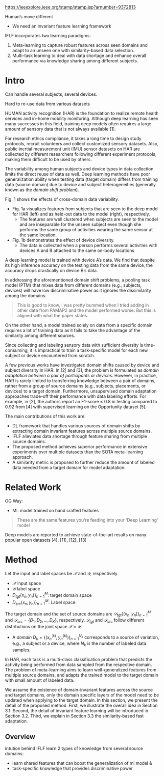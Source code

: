 https://ieeexplore.ieee.org/stamp/stamp.jsp?arnumber=9372813


Human’s move different
- We need an invariant feature learning framework

IFLF incorporates two learning paradigms:
1. Meta-learning to capture robust features across seen domains and adapt to an unseen one with similarity-based data selection.
2. Multi-task learning to deal with data shortage and enhance overall performance via knowledge sharing among different subjects. 


# Intro
Can handle several subjects, several devices.

Hard to re-use data from various datasets

HUMAN activity recognition (HAR) is the foundation to realize remote health services and in-home mobility monitoring. Although deep learning has seen many successes in this field, training deep models often requires a large amount of sensory data that is not always available [1]. 

For research ethics compliance, it takes a long time to design study protocols, recruit volunteers and collect customized sensory datasets. Also, public inertial measurement unit (IMU) sensor datasets on HAR are collected by different researchers following different experiment protocols, making them difficult to be used by others. 

The variability among human subjects and device types in data collection limits the direct reuse of data as well. Deep learning methods have poor generalization ability when testing data (target domain) differs from training data (source domain) due to device and subject heterogeneities (generally known as the _domain shift problem_). 

Fig. 1 shows the effects of cross-domain data variability. 
- Fig. 1a visualizes features from subjects that are seen to the deep model for HAR (left) and as held-out data to the model (right), respectively. 
    - The features are well clustered when subjects are seen to the model and are inseparable for the unseen subject even though she performs the same group of activities wearing the same sensor at the same location.
- Fig. 1b demonstrates the effect of device diversity.
    - The data is collected when a person performs several activities with devices A and B attached to the same on-body locations. 

A deep learning model is trained with device A’s data. We find that despite its high inference accuracy on the testing data from the same device, the accuracy drops drastically on device B’s data. 

In addressing the aforementioned domain shift problems, a pooling task model (PTM) that mixes data from different domains (e.g., subjects, devices) will have low discriminative power as it ignores the dissimilarity among the domains. 

> This is good to know, I was pretty bummed when I tried adding in other data from PAMAP2 and the model performed worse. But this is aligned with what the paper states.

On the other hand, a model trained solely on data from a specific domain requires a lot of training data as it fails to take the advantage of the similarity among different sources. 

Since collecting and labeling sensory data with sufficient diversity is time-consuming, it is impractical to train a task-specific model for each new subject or device encountered from scratch. 

A few previous works have investigated domain shifts caused by device and subject diversity in HAR. In [2] and [3], the problem is formulated as _domain adaptation between a pair of participants or devices_. However, in practice, HAR is rarely limited to transferring knowledge between a pair of domains, rather from a group of source domains (e.g., subjects, placements, or devices) to a target domain. Furthermore, unsupervised domain adaptation approaches trade-off their performance with data labeling efforts. For example, in [2], the authors report an F1-score ≤ 0.8 in testing compared to 0.92 from [4] with supervised learning on the Opportunity dataset [5].


The main contributions of this work are:
- DL framework that handles various sources of domain shifts by extracting domain invariant features across multiple source domains. 
- IFLF alleviates data shortage through feature sharing from multiple source domains. 
- The proposed method achieves superior performance in extensive experiments over multiple datasets than the SOTA meta-learning approach. 
- A similarity metric is proposed to further reduce the amount of labeled data needed from a target domain for model adaptation.


# Related Work

OG Way: 
- ML model trained on hand crafted features
> These are the same features you're feeding into your 'Deep Learning' model


Deep models are reported to achieve state-of-the-art results on many popular open datasets [4], [11], [12], [13]


# Method

Let the input and label spaces be $𝒳$ and $𝒴$, respectively. 
- $𝒳$ input space
- $𝒴$ label space
- $D_{tgt}\{ x_n, y_n ) \}^M _{n=1}$: target domain space
- $D_{src}\{ x_n, y_n ) \}^M _{n=1}$: Label space

The target domain and the set of source domains are $𝒟_{tgt}\{ (x_n, y_n ) \}^M _{n=1}$ and $𝒟_{src}= \{D_1, D_2, ..., D_K\}$, respectively. $𝒟_{tgt}$ and $𝒟_{src}$ follow different distributions on the joint space $𝒳 × 𝒴$.

- A _domain_ $D_{k}=\{ (x_n^{(k)}, y_n^{(k)} ) \}^{N_k} _{n=1}$ corresponds to a source of variation, e.g., a subject or a device, where $N_k$ is the number of labeled data samples.

In HAR, each task is a multi-class classification problem that predicts the activity being performed from data sampled from the respective domain. The problem of meta-learning aims to learn well-generalized features from multiple source domains, and adapts the trained model to the target domain with small amount of labeled data. 

We assume the existence of domain-invariant features across the source and target domains, only the domain specific layers of the model need to be updated when applying to the target domain. In this section, we present the detail of the proposed method. First, we illustrate the overall idea in Section 3.1. Second, the detail of invariant feature learning will be introduced in Section 3.2. Third, we explain in Section 3.3 the similarity-based fast adaptation.


## Overview

intution behind IFLF learn 2 types of knowledge from several source domains:
- learn shared features that can boost the generalization of ml model & 
- task-specific knowledge that provides discriminative power